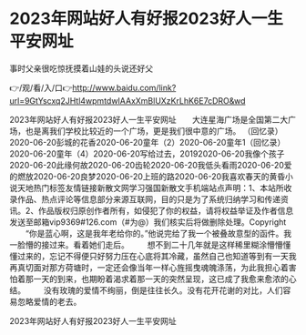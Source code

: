 # 2023年网站好人有好报2023好人一生平安网址
事时父亲很吃惊抚摸着山娃的头说还好父

👉/观/看/入/口👉http://www.baidu.com/link?url=9GtYscxq2JHtl4wpmtdwIAAxXmBlUXzKrLhK6E7cDRO&wd

2023年网站好人有好报2023好人一生平安网址　　大连星海广场是全国第二大广场，也是离我们学校比较近的一个广场，更是我们很中意的广场。
（回忆录）2020-06-20彭城的花香2020-06-20童年（2）2020-06-20童年1（回忆录）2020-06-20童年（4）2020-06-20写给过去，20192020-06-20我像个孩子2020-06-20此缘何故2020-06-20齿轮2020-06-20我低头看雨2020-06-20爱的燃放2020-06-20良梦2020-06-20上班的路2020-06-20我喜欢春天的黄昏小说天地热门标签友情链接新散文网学习强国新散文手机端站点声明：1、本站所收录作品、热点评论等信息部分来源互联网，目的只是为了系统归纳学习和传递资讯。2、作品版权归原创作者所有，如侵犯了你的权益，请将权益举证及作者信息发送至邮箱vip9369#126.com（#为@）我们核实后将做删除处理。Copyright
　　“你是蓝心啊，这是我年老给你的。”他说完给了我一个被叠故意型的函件。我一脸懵的接过来。看着她们走后。
　　想不到二十几年就是这样稀里糊涂懵懵懂懂过来的，忘记不得便只好努力压在心底将其冷藏，虽然自己也知道等到有一天我再真切面对那方荷塘时，一定还会像当年一样心旌摇曳魂魄涤荡，为此我担心着害怕着那一天的到来，也期盼着渴求着那一天的突然呈现，这已成了我愈来愈浓的心结。
　　没有玫瑰的爱情不绚丽，倒是往往长久。没有花开花谢的对比，人们容易忽略爱情的老去。

2023年网站好人有好报2023好人一生平安网址
